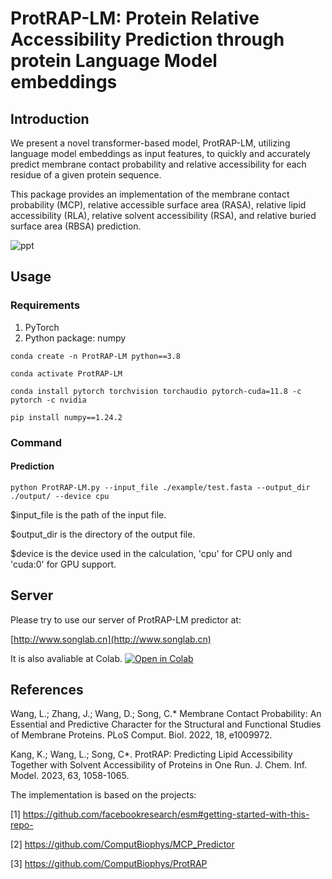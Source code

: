 # ProtRAP-LM: Protein Relative Accessibility Prediction through protein Language Model embeddings
## Introduction

We present a novel transformer-based model, ProtRAP-LM, utilizing language model embeddings as input features, to quickly and accurately predict membrane contact probability and relative accessibility for each residue of a given protein sequence.

This package provides an implementation of the membrane contact probability (MCP), relative accessible surface area (RASA), relative lipid accessibility (RLA), relative solvent accessibility (RSA), and relative buried surface area (RBSA) prediction. 

![ppt](https://github.com/user-attachments/assets/484f2a08-cf14-4df1-ad36-93657e4f5520)

## Usage
### Requirements
1. PyTorch
2. Python package: numpy

`conda create -n ProtRAP-LM python==3.8`

`conda activate ProtRAP-LM`

`conda install pytorch torchvision torchaudio pytorch-cuda=11.8 -c pytorch -c nvidia`

`pip install numpy==1.24.2`

### Command
#### Prediction
`python ProtRAP-LM.py --input_file ./example/test.fasta --output_dir ./output/ --device cpu`

$input_file is the path of the input file.

$output_dir is the directory of the output file.

$device is the device used in the calculation, 'cpu' for CPU only and 'cuda:0' for GPU support.

## Server
Please try to use our server of ProtRAP-LM predictor at:

[http://www.songlab.cn](http://www.songlab.cn)

It is also avaliable at Colab. [<img src="https://colab.research.google.com/assets/colab-badge.svg" alt="Open in Colab">](https://colab.research.google.com/github/ComputBiophys/ProtRAP-LM/blob/main/ProtRAP_LM.ipynb)

## References
Wang, L.; Zhang, J.; Wang, D.; Song, C.* Membrane Contact Probability: An Essential and Predictive Character for the Structural and Functional Studies of Membrane Proteins. PLoS Comput. Biol. 2022, 18, e1009972.

Kang, K.; Wang, L.; Song, C*. ProtRAP: Predicting Lipid Accessibility Together with Solvent Accessibility of Proteins in One Run. J. Chem. Inf. Model. 2023, 63, 1058-1065.

The implementation is based on the projects:

[1] https://github.com/facebookresearch/esm#getting-started-with-this-repo-

[2] https://github.com/ComputBiophys/MCP_Predictor

[3] https://github.com/ComputBiophys/ProtRAP
